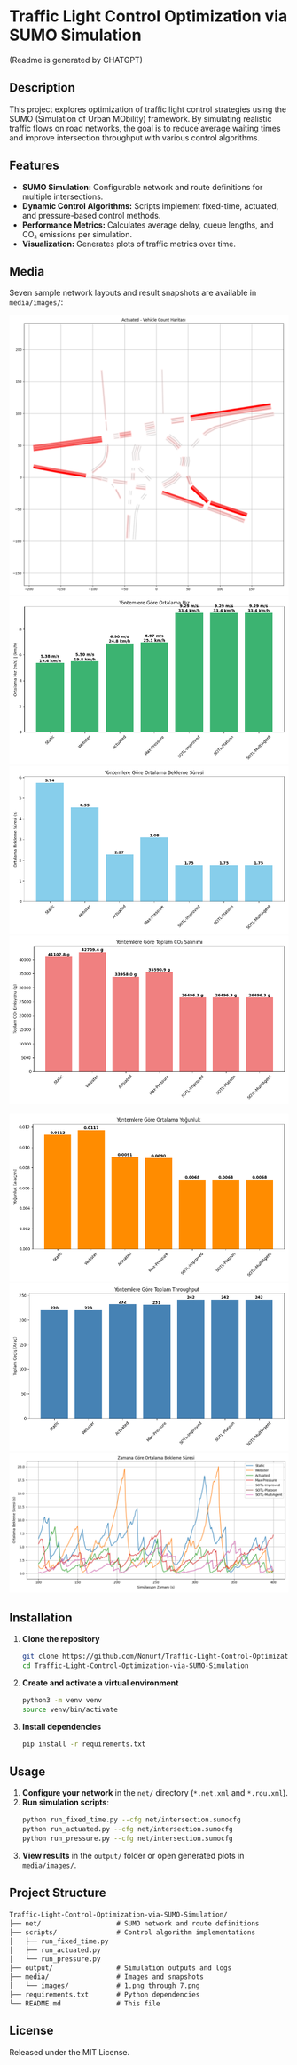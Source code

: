 # Traffic Light Control Optimization via SUMO Simulation

(Readme is generated by CHATGPT)

## Description
This project explores optimization of traffic light control strategies using the SUMO (Simulation of Urban MObility) framework. By simulating realistic traffic flows on road networks, the goal is to reduce average waiting times and improve intersection throughput with various control algorithms.

## Features
- **SUMO Simulation:** Configurable network and route definitions for multiple intersections.
- **Dynamic Control Algorithms:** Scripts implement fixed-time, actuated, and pressure-based control methods.
- **Performance Metrics:** Calculates average delay, queue lengths, and CO₂ emissions per simulation.
- **Visualization:** Generates plots of traffic metrics over time.

## Media
Seven sample network layouts and result snapshots are available in `media/images/`:

![Layout 1](media/images/1.png)  
![Layout 2](media/images/2.png)  
![Layout 3](media/images/3.png)  
![Layout 4](media/images/4.png)  

![Results 1](media/images/5.png)  
![Results 2](media/images/6.png)  
![Results 3](media/images/7.png)

## Installation
1. **Clone the repository**  
   ```bash
   git clone https://github.com/Nonurt/Traffic-Light-Control-Optimization-via-SUMO-Simulation.git
   cd Traffic-Light-Control-Optimization-via-SUMO-Simulation
   ```
2. **Create and activate a virtual environment**  
   ```bash
   python3 -m venv venv
   source venv/bin/activate
   ```
3. **Install dependencies**  
   ```bash
   pip install -r requirements.txt
   ```

## Usage
1. **Configure your network** in the `net/` directory (`*.net.xml` and `*.rou.xml`).  
2. **Run simulation scripts**:  
   ```bash
   python run_fixed_time.py --cfg net/intersection.sumocfg
   python run_actuated.py --cfg net/intersection.sumocfg
   python run_pressure.py --cfg net/intersection.sumocfg
   ```
3. **View results** in the `output/` folder or open generated plots in `media/images/`.

## Project Structure
```
Traffic-Light-Control-Optimization-via-SUMO-Simulation/
├── net/                   # SUMO network and route definitions
├── scripts/               # Control algorithm implementations
│   ├── run_fixed_time.py
│   ├── run_actuated.py
│   └── run_pressure.py
├── output/                # Simulation outputs and logs
├── media/                 # Images and snapshots
│   └── images/            # 1.png through 7.png
├── requirements.txt       # Python dependencies
└── README.md              # This file
```

## License
Released under the MIT License.
